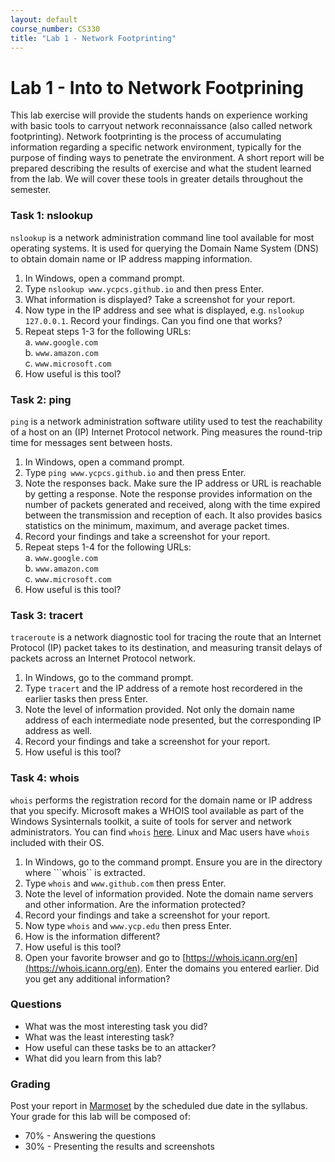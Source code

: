 ```yaml
---
layout: default
course_number: CS330
title: "Lab 1 - Network Footprinting"
---
```


# Lab 1 - Into to Network Footprining 

This lab exercise will provide the students hands on experience working with basic tools to carryout network reconnaissance (also called network footprinting). Network footprinting is the process of accumulating information regarding a specific network environment, typically for the purpose of finding ways to penetrate the environment.  A short report will be prepared describing the results of exercise and what the student learned from the lab. We will cover these tools in greater details throughout the semester. 

### Task 1: nslookup

```nslookup``` is a network administration command line tool available for most operating systems. It is used for querying the Domain Name System (DNS) to obtain domain name or IP address mapping information.

1. In Windows, open a command prompt.
2. Type ```nslookup www.ycpcs.github.io``` and then press Enter.
3. What information is displayed? Take a screenshot for your report.
4. Now type in the IP address and see what is displayed, e.g. ```nslookup 127.0.0.1```.  Record your findings. Can you find one that works?
5. Repeat steps 1-3 for the following URLs:<br>
    a. ```www.google.com```<br>
    b. ```www.amazon.com```<br>
    c. ```www.microsoft.com```<br>
6. How useful is this tool?

### Task 2: ping

```ping``` is a network administration software utility used to test the reachability of a host on an (IP) Internet Protocol network. Ping measures the round-trip time for messages sent between hosts.

1. In Windows, open a command prompt.
2. Type ```ping www.ycpcs.github.io``` and then press Enter.
3. Note the responses back. Make sure the IP address or URL is reachable by getting a
response. Note the response provides information on the number of packets generated
and received, along with the time expired between the transmission and reception of
each. It also provides basics statistics on the minimum, maximum, and average packet
times.
4. Record your findings and take a screenshot for your report.
5. Repeat steps 1-4 for the following URLs:<br>
    a. ```www.google.com```<br>
    b. ```www.amazon.com```<br>
    c. ```www.microsoft.com```<br>
6. How useful is this tool?

### Task 3: tracert

```traceroute``` is a network diagnostic tool for tracing the route that an Internet Protocol (IP) packet takes to its destination, and measuring transit delays of packets across an Internet Protocol network. 

1. In Windows, go to the command prompt.
2. Type ```tracert``` and the IP address of a remote host recordered in the earlier tasks then press Enter.
3. Note the level of information provided. Not only the domain name address of each intermediate node presented, but the corresponding IP address as well.
4. Record your findings and take a screenshot for your report.
5. How useful is this tool?

### Task 4: whois

```whois``` performs the registration record for the domain name or IP address that you specify. Microsoft makes a WHOIS tool available as part of the Windows Sysinternals toolkit, a suite of tools for server and network administrators. You can find ```whois``` [here](https://docs.microsoft.com/en-us/sysinternals/downloads/whois). Linux and Mac users have ```whois``` included with their OS.

1. In Windows, go to the command prompt. Ensure you are in the directory where ```whois`` is extracted. 
2. Type ```whois``` and ```www.github.com``` then press Enter.
3. Note the level of information provided. Note the domain name servers and other information. Are the information protected?
4. Record your findings and take a screenshot for your report.
5. Now type ```whois``` and ```www.ycp.edu``` then press Enter.
6. How is the information different?
7. How useful is this tool?
8. Open your favorite browser and go to [https://whois.icann.org/en](https://whois.icann.org/en). Enter the domains you entered earlier. Did you get any additional information? 

### Questions
- What was the most interesting task you did?
- What was the least interesting task?
- How useful can these tasks be to an attacker?
- What did you learn from this lab?

### Grading

Post your report in [Marmoset](https://cs.ycp.edu/marmoset) by the scheduled due date in the syllabus. Your grade for this lab will be composed of:
- 70% - Answering the questions
- 30% - Presenting the results and screenshots 

